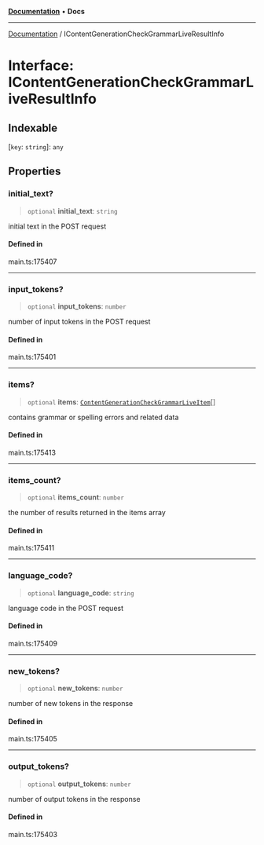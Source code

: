 [**Documentation**](../README.md) • **Docs**

***

[Documentation](../README.md) / IContentGenerationCheckGrammarLiveResultInfo

# Interface: IContentGenerationCheckGrammarLiveResultInfo

## Indexable

 \[`key`: `string`\]: `any`

## Properties

### initial\_text?

> `optional` **initial\_text**: `string`

initial text in the POST request

#### Defined in

main.ts:175407

***

### input\_tokens?

> `optional` **input\_tokens**: `number`

number of input tokens in the POST request

#### Defined in

main.ts:175401

***

### items?

> `optional` **items**: [`ContentGenerationCheckGrammarLiveItem`](../classes/ContentGenerationCheckGrammarLiveItem.md)[]

contains grammar or spelling errors and related data

#### Defined in

main.ts:175413

***

### items\_count?

> `optional` **items\_count**: `number`

the number of results returned in the items array

#### Defined in

main.ts:175411

***

### language\_code?

> `optional` **language\_code**: `string`

language code in the POST request

#### Defined in

main.ts:175409

***

### new\_tokens?

> `optional` **new\_tokens**: `number`

number of new tokens in the response

#### Defined in

main.ts:175405

***

### output\_tokens?

> `optional` **output\_tokens**: `number`

number of output tokens in the response

#### Defined in

main.ts:175403
